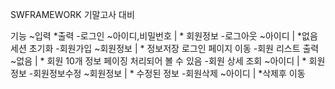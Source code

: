 SWFRAMEWORK  기말고사 대비

기능
~입력
*출력
-로그인 ~아이디,비밀번호 | * 회원정보
-로그아웃 ~아이디 | *없음 세션 초기화
-회원가입 ~회원정보 | * 정보저장 로그인 페이지 이동
-회원 리스트 출력 ~없음 | * 회원 10개 정보 페이징 처리되어 볼 수 있음
-회원 상세 조회 ~아이디 | * 회원정보
-회원정보수정 ~회원정보 | * 수정된 정보
-회원삭제 ~아이디 | *삭제후 이동
